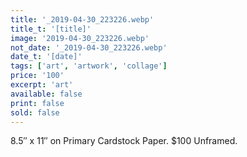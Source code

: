```yaml
---
title: '_2019-04-30_223226.webp'
title_t: '[title]'
image: '2019-04-30_223226.webp'
not_date: '_2019-04-30_223226.webp'
date_t: '[date]'
tags: ['art', 'artwork', 'collage']
price: '100'
excerpt: 'art'
available: false
print: false
sold: false
---
```



8.5″ x 11″ on Primary Cardstock Paper.
$100 Unframed.
